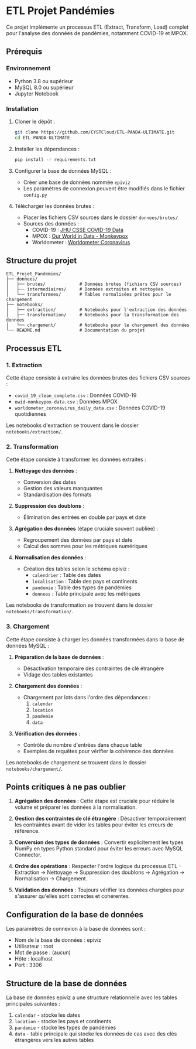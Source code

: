 
# ETL Projet Pandémies

Ce projet implémente un processus ETL (Extract, Transform, Load) complet pour l'analyse des données de pandémies, notamment COVID-19 et MPOX.

## Prérequis

### Environnement
- Python 3.8 ou supérieur
- MySQL 8.0 ou supérieur
- Jupyter Notebook

### Installation

1. Cloner le dépôt :
   ```bash
   git clone https://github.com/CYSTCloud/ETL-PANDA-ULTIMATE.git
   cd ETL-PANDA-ULTIMATE
   ```

2. Installer les dépendances :
   ```bash
   pip install -r requirements.txt
   ```

3. Configurer la base de données MySQL :
   - Créer une base de données nommée `epiviz`
   - Les paramètres de connexion peuvent être modifiés dans le fichier `config.py`

4. Télécharger les données brutes :
   - Placer les fichiers CSV sources dans le dossier `donnees/brutes/`
   - Sources des données :
     - COVID-19 : [JHU CSSE COVID-19 Data](https://github.com/CSSEGISandData/COVID-19)
     - MPOX : [Our World in Data - Monkeypox](https://github.com/owid/monkeypox)
     - Worldometer : [Worldometer Coronavirus](https://www.worldometers.info/coronavirus/)

## Structure du projet

```
ETL_Projet_Pandemies/
├── donnees/
│   ├── brutes/             # Données brutes (fichiers CSV sources)
│   ├── intermediaires/     # Données extraites et nettoyées
│   └── transformees/       # Tables normalisées prêtes pour le chargement
├── notebooks/
│   ├── extraction/         # Notebooks pour l'extraction des données
│   ├── transformation/     # Notebooks pour la transformation des données
│   └── chargement/         # Notebooks pour le chargement des données
└── README.md               # Documentation du projet
```

## Processus ETL

### 1. Extraction

Cette étape consiste à extraire les données brutes des fichiers CSV sources :
- `covid_19_clean_complete.csv` : Données COVID-19
- `owid-monkeypox-data.csv` : Données MPOX
- `worldometer_coronavirus_daily_data.csv` : Données COVID-19 quotidiennes

Les notebooks d'extraction se trouvent dans le dossier `notebooks/extraction/`.

### 2. Transformation

Cette étape consiste à transformer les données extraites :

1. **Nettoyage des données** :
   - Conversion des dates
   - Gestion des valeurs manquantes
   - Standardisation des formats

2. **Suppression des doublons** :
   - Élimination des entrées en double par pays et date

3. **Agrégation des données** (étape cruciale souvent oubliée) :
   - Regroupement des données par pays et date
   - Calcul des sommes pour les métriques numériques

4. **Normalisation des données** :
   - Création des tables selon le schéma epiviz :
     - `calendrier` : Table des dates
     - `localisation` : Table des pays et continents
     - `pandemie` : Table des types de pandémies
     - `donnees` : Table principale avec les métriques

Les notebooks de transformation se trouvent dans le dossier `notebooks/transformation/`.

### 3. Chargement

Cette étape consiste à charger les données transformées dans la base de données MySQL :

1. **Préparation de la base de données** :
   - Désactivation temporaire des contraintes de clé étrangère
   - Vidage des tables existantes

2. **Chargement des données** :
   - Chargement par lots dans l'ordre des dépendances :
     1. `calendar`
     2. `location`
     3. `pandemie`
     4. `data`

3. **Vérification des données** :
   - Contrôle du nombre d'entrées dans chaque table
   - Exemples de requêtes pour vérifier la cohérence des données

Les notebooks de chargement se trouvent dans le dossier `notebooks/chargement/`.

## Points critiques à ne pas oublier

1. **Agrégation des données** : Cette étape est cruciale pour réduire le volume et préparer les données à la normalisation.

2. **Gestion des contraintes de clé étrangère** : Désactiver temporairement les contraintes avant de vider les tables pour éviter les erreurs de référence.

3. **Conversion des types de données** : Convertir explicitement les types NumPy en types Python standard pour éviter les erreurs avec MySQL Connector.

4. **Ordre des opérations** : Respecter l'ordre logique du processus ETL - Extraction → Nettoyage → Suppression des doublons → Agrégation → Normalisation → Chargement.

5. **Validation des données** : Toujours vérifier les données chargées pour s'assurer qu'elles sont correctes et cohérentes.

## Configuration de la base de données

Les paramètres de connexion à la base de données sont :
- Nom de la base de données : epiviz
- Utilisateur : root
- Mot de passe : (aucun)
- Hôte : localhost
- Port : 3306

## Structure de la base de données

La base de données epiviz a une structure relationnelle avec les tables principales suivantes :
1. `calendar` - stocke les dates
2. `location` - stocke les pays et continents
3. `pandemie` - stocke les types de pandémies
4. `data` - table principale qui stocke les données de cas avec des clés étrangères vers les autres tables
